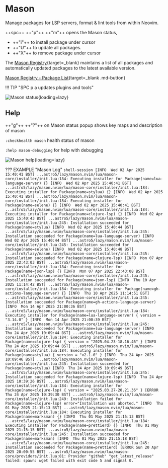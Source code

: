 # Mason

Manage packages for LSP servers, format & lint tools from within Neovim.

++spc++ ++"p"++ ++"m"++ opens the Mason status,

- ++"i"++ to install package under cursor
- ++"U"++ to update all packages.
- ++"X"++ to remove package under cursor

The [Mason Registry](https://mason-registry.dev/registry/list){target=_blank} maintains a list of all packages and automatically updated packages to the latest available version.

[Mason Registry - Package List](https://mason-registry.dev/registry/list){target=_blank .md-button}

!!! TIP "SPC p a updates plugins and tools"

![Mason status](https://github.com/practicalli/graphic-design/blob/live/editors/neovim/astronvim-5/nvim-tools-mason-status.png?raw=true){loading=lazy}


## Help

++"g"++ ++"?"++ on Mason status popup shows key maps and description of mason

`:checkhealth mason` health status of mason

`:help mason-debugging` for help with debugging

![Mason help](https://github.com/practicalli/graphic-design/blob/live/editors/neovim/astronvim-5/neovim-tools-mason-help.png?raw=true){loading=lazy}

??? EXAMPLE "Mason Log"
    ```shell-session
    [INFO  Wed 02 Apr 2025 15:40:41 BST] ...astro5/lazy/mason.nvim/lua/mason-core/installer/init.lua:184: Executing installer for Package(name=lua-language-server) {}
    [INFO  Wed 02 Apr 2025 15:40:41 BST] ...astro5/lazy/mason.nvim/lua/mason-core/installer/init.lua:184: Executing installer for Package(name=stylua) {}
    [INFO  Wed 02 Apr 2025 15:40:41 BST] ...astro5/lazy/mason.nvim/lua/mason-core/installer/init.lua:184: Executing installer for Package(name=selene) {}
    [INFO  Wed 02 Apr 2025 15:40:41 BST] ...astro5/lazy/mason.nvim/lua/mason-core/installer/init.lua:184: Executing installer for Package(name=clojure-lsp) {}
    [INFO  Wed 02 Apr 2025 15:40:43 BST] ...astro5/lazy/mason.nvim/lua/mason-core/installer/init.lua:245: Installation succeeded for Package(name=stylua)
    [INFO  Wed 02 Apr 2025 15:40:44 BST] ...astro5/lazy/mason.nvim/lua/mason-core/installer/init.lua:245: Installation succeeded for Package(name=lua-language-server)
    [INFO  Wed 02 Apr 2025 15:40:44 BST] ...astro5/lazy/mason.nvim/lua/mason-core/installer/init.lua:245: Installation succeeded for Package(name=selene)
    [INFO  Wed 02 Apr 2025 15:40:48 BST] ...astro5/lazy/mason.nvim/lua/mason-core/installer/init.lua:245: Installation succeeded for Package(name=clojure-lsp)
    [INFO  Mon 07 Apr 2025 22:43:03 BST] ...astro5/lazy/mason.nvim/lua/mason-core/installer/init.lua:184: Executing installer for Package(name=json-lsp) {}
    [INFO  Mon 07 Apr 2025 22:43:08 BST] ...astro5/lazy/mason.nvim/lua/mason-core/installer/init.lua:245: Installation succeeded for Package(name=json-lsp)
    [INFO  Thu 10 Apr 2025 11:14:42 BST] ...astro5/lazy/mason.nvim/lua/mason-core/installer/init.lua:184: Executing installer for Package(name=gh-actions-language-server) {}
    [INFO  Thu 10 Apr 2025 11:14:51 BST] ...astro5/lazy/mason.nvim/lua/mason-core/installer/init.lua:245: Installation succeeded for Package(name=gh-actions-language-server)
    [INFO  Mon 14 Apr 2025 21:00:36 BST] ...astro5/lazy/mason.nvim/lua/mason-core/installer/init.lua:184: Executing installer for Package(name=lua-language-server) {
      version = "3.14.0"
    }
    [INFO  Mon 14 Apr 2025 21:00:39 BST] ...astro5/lazy/mason.nvim/lua/mason-core/installer/init.lua:245: Installation succeeded for Package(name=lua-language-server)
    [INFO  Thu 24 Apr 2025 10:09:44 BST] ...astro5/lazy/mason.nvim/lua/mason-core/installer/init.lua:184: Executing installer for Package(name=clojure-lsp) {
      version = "2025.04.23-18.16.46"
    }
    [INFO  Thu 24 Apr 2025 10:09:44 BST] ...astro5/lazy/mason.nvim/lua/mason-core/installer/init.lua:184: Executing installer for Package(name=stylua) {
      version = "v2.1.0"
    }
    [INFO  Thu 24 Apr 2025 10:09:46 BST] ...astro5/lazy/mason.nvim/lua/mason-core/installer/init.lua:245: Installation succeeded for Package(name=stylua)
    [INFO  Thu 24 Apr 2025 10:09:49 BST] ...astro5/lazy/mason.nvim/lua/mason-core/installer/init.lua:245: Installation succeeded for Package(name=clojure-lsp)
    [INFO  Thu 24 Apr 2025 10:39:26 BST] ...astro5/lazy/mason.nvim/lua/mason-core/installer/init.lua:184: Executing installer for Package(name=clojure-lsp) {
      version = "2025.03.27-20.21.36"
    }
    [ERROR Thu 24 Apr 2025 10:39:30 BST] ...astro5/lazy/mason.nvim/lua/mason-core/installer/init.lua:249: Installation failed for Package(name=clojure-lsp) error="Installation was aborted."
    [INFO  Thu 01 May 2025 21:15:13 BST] ...astro5/lazy/mason.nvim/lua/mason-core/installer/init.lua:184: Executing installer for Package(name=marksman) {}
    [INFO  Thu 01 May 2025 21:15:13 BST] ...astro5/lazy/mason.nvim/lua/mason-core/installer/init.lua:184: Executing installer for Package(name=prettierd) {}
    [INFO  Thu 01 May 2025 21:15:15 BST] ...astro5/lazy/mason.nvim/lua/mason-core/installer/init.lua:245: Installation succeeded for Package(name=marksman)
    [INFO  Thu 01 May 2025 21:15:18 BST] ...astro5/lazy/mason.nvim/lua/mason-core/installer/init.lua:245: Installation succeeded for Package(name=prettierd)
    [ERROR Sun 20 Apr 2025 20:00:55 BST] ...astro5/lazy/mason.nvim/lua/mason-core/providers/init.lua:81: Provider "github" "get_latest_release" failed: spawn: wget failed with exit code 5 and signal 0.
    ```
